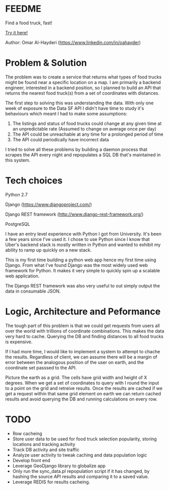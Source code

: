 # FEEDME
Find a food truck, fast!

[Try it here!](https://arcane-beach-1328.herokuapp.com/proximitysearch/nearby/37.794656/-122.424326?count=10&format=json)

Author: Omar Al-Hayderi (https://www.linkedin.com/in/oahayder)

# Problem & Solution
The problem was to create a service that returns what types of food trucks might be found near a specific location on a map. I am primarily a backend engineer, interested in a backend position, so I planned to build an API that returns the nearest food truck(s) from a set of coordinates with distances.

The first step to solving this was understanding the data. With only one week of exposure to the Data SF API I didn't have time to study it's behaviours which meant I had to make some assumptions:

1. The listings and status of food trucks could change at any given time at an unpredictable rate (Assumed to change on average once per day)
2. The API could be unreachable at any time for a prolonged period of time
3. The API could periodically have incorrect data

I tried to solve all these problems by building a daemon process that scrapes the API every night and repopulates a SQL DB that's maintained in this system.

# Tech choices
Python 2.7

Django (https://www.djangoproject.com/)

Django REST framework (http://www.django-rest-framework.org/)

PostgreSQL

I have an entry level experience with Python I got from University. It's been a few years since I've used it. I chose to use Python since I know that Uber's backend stack is mostly written in Python and wanted to exhibit my ability to ramp up quickly on a new stack.

This is my first time building a python web app hence my first time using Django. From what I've found Django was the most widely used web framework for Python. It makes it very simple to quickly spin up a scalable web application.

The Django REST framework was also very useful to out simply output the data in consumable JSON.

# Logic, Architecture and Peformance
The tough part of this problem is that we could get requests from users all over the world with trillions of coordinate combinations. This makes the data very hard to cache. Querying the DB and finding distances to all food trucks is expensive. 

If I had more time, I would like to implement a system to attempt to chache the results. Regardless of client, we can assume there will be a margin of error between the analogous position of the user on earth, and the coordinate set passsed to the API. 

Picture the earth as a grid. The cells have grid width and height of X degrees. When we get a set of coordinates to query with I round the input to a point on the grid and retreive results. Once the results are cached if we get a request within that same grid element on earth we can return cached results and avoid querying the DB and running calculations on every row.

# TODO
* Row cacheing
* Store user data to be used for food truck selection popularity, storing locations and tracking activity
* Track DB activity and site traffic
* Analyze user activity to tweak caching and data population logic
* Develop front end
* Leverage GeoDjango library to globalize app
* Only run the sync_data.pl repopulation script if it has changed, by hashing the source API results and comparing it to a saved value.
* Leverage REDIS for results cacheing.
